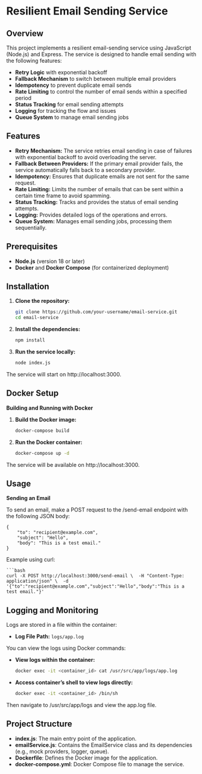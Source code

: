 # Resilient Email Sending Service

## Overview

This project implements a resilient email-sending service using JavaScript (Node.js) and Express. The service is designed to handle email sending with the following features:

- **Retry Logic** with exponential backoff
- **Fallback Mechanism** to switch between multiple email providers
- **Idempotency** to prevent duplicate email sends
- **Rate Limiting** to control the number of email sends within a specified period
- **Status Tracking** for email sending attempts
- **Logging** for tracking the flow and issues
- **Queue System** to manage email sending jobs

## Features

- **Retry Mechanism:** The service retries email sending in case of failures with exponential backoff to avoid overloading the server.
- **Fallback Between Providers:** If the primary email provider fails, the service automatically falls back to a secondary provider.
- **Idempotency:** Ensures that duplicate emails are not sent for the same request.
- **Rate Limiting:** Limits the number of emails that can be sent within a certain time frame to avoid spamming.
- **Status Tracking:** Tracks and provides the status of email sending attempts.
- **Logging:** Provides detailed logs of the operations and errors.
- **Queue System:** Manages email sending jobs, processing them sequentially.

## Prerequisites

- **Node.js** (version 18 or later)
- **Docker** and **Docker Compose** (for containerized deployment)

## Installation

1. **Clone the repository:**

   ```bash
   git clone https://github.com/your-username/email-service.git
   cd email-service

2. **Install the dependencies:**

    ```bash
    npm install

3. **Run the service locally:**

    ```bash
    node index.js
The service will start on http://localhost:3000.

## Docker Setup

**Building and Running with Docker**

1. **Build the Docker image:**

    ```bash
    docker-compose build

2. **Run the Docker container:**

    ```bash
    docker-compose up -d

The service will be available on http://localhost:3000.


## Usage

**Sending an Email**

To send an email, make a POST request to the /send-email endpoint with the following JSON body:

    {
        "to": "recipient@example.com",
        "subject": "Hello",
        "body": "This is a test email."
    }

Example using curl:

    ```bash
    curl -X POST http://localhost:3000/send-email \  -H "Content-Type: application/json" \  -d '{"to":"recipient@example.com","subject":"Hello","body":"This is a test email."}'

## Logging and Monitoring

Logs are stored in a file within the container:

- **Log File Path:** `logs/app.log`

You can view the logs using Docker commands:

- **View logs within the container:**

  ```bash
  docker exec -it <container_id> cat /usr/src/app/logs/app.log


- **Access container’s shell to view logs directly:**

    ```bash
    docker exec -it <container_id> /bin/sh

Then navigate to /usr/src/app/logs and view the app.log file.

## Project Structure
- **index.js**: The main entry point of the application.
- **emailService.js**: Contains the EmailService class and its dependencies (e.g., mock providers, logger, queue).
- **Dockerfile**: Defines the Docker image for the application.
- **docker-compose.yml**: Docker Compose file to manage the service.